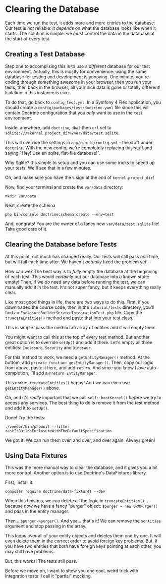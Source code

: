 # Clearing the Database

Each time we run the test, it adds more and more entries to the database. Our test
is *not* reliable: it *depends* on what the database looks like when it starts. The
solution is simple: we *must* control the data in the database at the start of every
test.

## Creating a Test Database

Step one to accomplising this is to use a *different* database for our test environment.
Actually, this is mostly for convenience: using the same database for testing
and development is annoying. One minute, you're coding through something awesome
in your browser, then you run your tests, then back in the browser, all your nice
data is gone or totally different! Isolation in this instance is nice.

To do that, go back to `config_test.yml`. In a Symfony 4 Flex application, you
should create a `config/packages/test/doctrine.yaml` file since this will contain
Doctrine configuration that you *only* want to use in the `test` environment.

Inside, anywhere, add `doctrine`, `dbal` then `url` set to
`sqlite:///%kernel.project_dir%/var/data/test.sqlite`.

This will override the settings in `app/config/config.yml` - the stuff under `doctrine`.
With the new config, we're completely replacing this stuff and saying "Hey! Use an
sqlite, flat-file database!".

Why Sqlite? It's simple to setup and you can use some tricks to speed up your
tests. We'll see that in a few minutes.

Oh, and make sure you have the `%` sign at the *end* of `kernel.project_dir`!

Now, find your terminal and create the `var/data` directory:

```terminal-silent
mkdir var/data
```

Next, create the schema

```terminal
php bin/console doctrine:schema:create --env=test
```

And, congrats! You are the owner of a fancy new `var/data/test.sqlite` file!
Take good care of it.

## Clearing the Database before Tests

At this point, not much has changed really. Our tests will still pass *one* time,
but will fail each time after. We haven't *actually* fixed the problem yet!

How can we? The best way is to *fully* empty the database at the beginning of each
test. This would *certainly* put our database into a known state: empty! Then, if
we *do* need any data before running the test, we can manually add it *in* the test.
It's not super fancy, but it keeps everything really clear.

Like most good things in life, there are two ways to do this. First, if you downloaded
the course code, then in the `tutorial/tests` directory, you'll find an
`EnclosureBuilderServiceIntegrationTest.php` file. Copy the `truncateEntities()`
method and paste that into your test class.

This is simple: pass the method an array of entities and it will empty them.

You might want to call this at the top of every test method. But another great option
is to override `setUp()` and add it there. Let's empty all three entities:
`Enclosure`, `Security` and `Dinosaur`.

For this method to work, we need a `getEntityManager()` method. At the bottom,
add `private function getEntityManager()`. Then, copy our logic from above, paste
it here, and add `return`. And since you know I *love* auto-completion, I'll add
a `@return EntityManager`.

This makes `truncateEntities()` happy! And we can even use `getEntityManager()` above.

Oh, and it's *really* important that we call `self::bootKernel()` *before* we
try to access any services. The best thing to do is remove it from the test method
and add it to `setUp()`.

Done! Try the tests:

```terminal-silent
./vendor/bin/phpunit --filter testItBuildsEnclosureWithTheDefaultSpecification
```

We got it! We can run them over, and over, and over again. Always green!

## Using Data Fixtures

This was the more manual way to clear the database, and it gives you a bit more
control. Another option is to use Doctrine's DataFixtures library.

First, install it:

```terminal
composer require doctrine/data-fixtures --dev
```

When this finishes, we can delete all the logic in `truncateEntities()`... because
*now* we have a fancy "purger" object: `$purger = new ORMPurger()` and pass in the
entity manager.

Then... `$purger->purger()`. And yea... that's it! We can remove the `$entities`
argument and stop passing in the array.

This loops over all of your entity objects and deletes them one by one. It will even
delete them in the correct order to avoid foreign key problems. But, if you have
two entities that *both* have foreign keys pointing at each other, you may still
have problems.

But, this works! The tests still pass.

Before we move on, I want to show you one cool, weird trick with integration tests:
I call it "partial" mocking.
